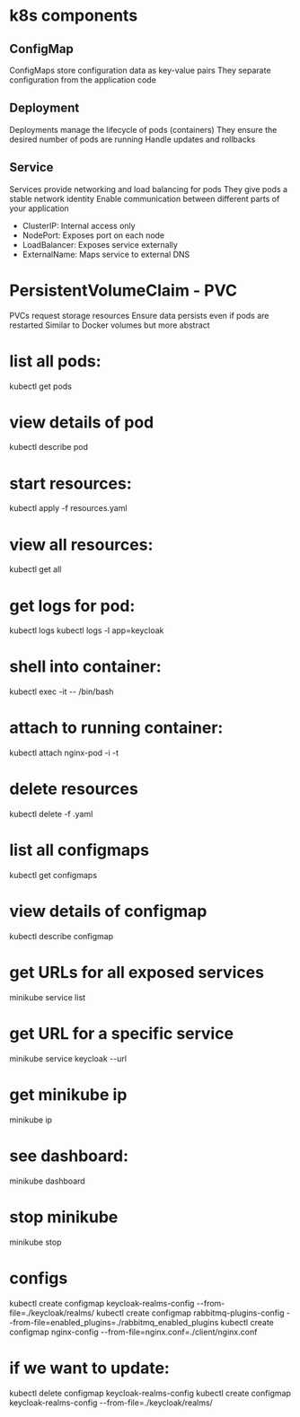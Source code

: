 # k8s components
## ConfigMap
ConfigMaps store configuration data as key-value pairs
They separate configuration from the application code
## Deployment
Deployments manage the lifecycle of pods (containers)
They ensure the desired number of pods are running
Handle updates and rollbacks
## Service
Services provide networking and load balancing for pods
They give pods a stable network identity
Enable communication between different parts of your application
- ClusterIP: Internal access only
- NodePort: Exposes port on each node
- LoadBalancer: Exposes service externally
- ExternalName: Maps service to external DNS
# PersistentVolumeClaim - PVC
PVCs request storage resources
Ensure data persists even if pods are restarted
Similar to Docker volumes but more abstract

# list all pods:
kubectl get pods
# view details of pod
kubectl describe pod <pod-name>
# start resources:
kubectl apply -f resources.yaml
# view all resources:
kubectl get all
# get logs for pod:
kubectl logs <pod-name>
kubectl logs -l app=keycloak
# shell into container:
kubectl exec -it <pod-name> -- /bin/bash
# attach to running container:
kubectl attach nginx-pod -i -t
# delete resources
kubectl delete -f <filename>.yaml
# list all configmaps
kubectl get configmaps
# view details of configmap
kubectl describe configmap <configm-name>
# get URLs for all exposed services
minikube service list
# get URL for a specific service
minikube service keycloak --url
# get minikube ip
minikube ip
# see dashboard:
minikube dashboard
# stop minikube
minikube stop


# configs
kubectl create configmap keycloak-realms-config --from-file=./keycloak/realms/
kubectl create configmap rabbitmq-plugins-config --from-file=enabled_plugins=./rabbitmq_enabled_plugins
kubectl create configmap nginx-config --from-file=nginx.conf=./client/nginx.conf
# if we want to update:
kubectl delete configmap keycloak-realms-config
kubectl create configmap keycloak-realms-config --from-file=./keycloak/realms/
